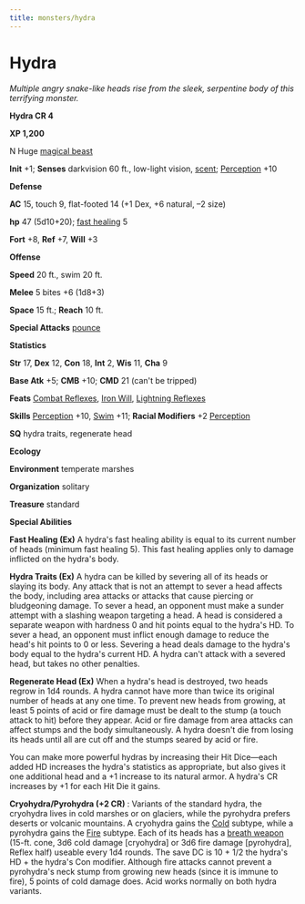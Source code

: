 ```yaml
---
title: monsters/hydra
---
```

# Hydra

_Multiple angry snake-like heads rise from the sleek, serpentine body of this terrifying monster._

**Hydra CR 4**

**XP 1,200**

N Huge [magical beast](creatureTypes#_magical-beast)

**Init** +1; **Senses** darkvision 60 ft., low-light vision, [scent](universalMonsterRules#_scent); [Perception](../skills/perception#_perception) +10

**Defense**

**AC** 15, touch 9, flat-footed 14 (+1 Dex, +6 natural, –2 size)

**hp** 47 (5d10+20); [fast healing](universalMonsterRules#_fast-healing) 5

**Fort** +8, **Ref** +7, **Will** +3

**Offense**

**Speed** 20 ft., swim 20 ft.

**Melee** 5 bites +6 (1d8+3)

**Space** 15 ft.; **Reach** 10 ft.

**Special Attacks** [pounce](universalMonsterRules#_pounce)

**Statistics**

**Str** 17, **Dex** 12, **Con** 18, **Int** 2, **Wis** 11, **Cha** 9

**Base Atk** +5; **CMB** +10; **CMD** 21 (can't be tripped)

**Feats** [Combat Reflexes](../feats#_combat-reflexes), [Iron Will](../feats#_iron-will), [Lightning Reflexes](../feats#_lightning-reflexes)

**Skills** [Perception](../skills/perception#_perception) +10, [Swim](../skills/swim#_swim) +11; **Racial Modifiers** +2 [Perception](../skills/perception#_perception)

**SQ** hydra traits, regenerate head

**Ecology**

**Environment** temperate marshes

**Organization** solitary

**Treasure** standard

**Special Abilities**

**Fast Healing (Ex)** A hydra's fast healing ability is equal to its current number of heads (minimum fast healing 5). This fast healing applies only to damage inflicted on the hydra's body.

**Hydra Traits (Ex)** A hydra can be killed by severing all of its heads or slaying its body. Any attack that is not an attempt to sever a head affects the body, including area attacks or attacks that cause piercing or bludgeoning damage. To sever a head, an opponent must make a sunder attempt with a slashing weapon targeting a head. A head is considered a separate weapon with hardness 0 and hit points equal to the hydra's HD. To sever a head, an opponent must inflict enough damage to reduce the head's hit points to 0 or less. Severing a head deals damage to the hydra's body equal to the hydra's current HD. A hydra can't attack with a severed head, but takes no other penalties.

**Regenerate Head (Ex)** When a hydra's head is destroyed, two heads regrow in 1d4 rounds. A hydra cannot have more than twice its original number of heads at any one time. To prevent new heads from growing, at least 5 points of acid or fire damage must be dealt to the stump (a touch attack to hit) before they appear. Acid or fire damage from area attacks can affect stumps and the body simultaneously. A hydra doesn't die from losing its heads until all are cut off and the stumps seared by acid or fire.

You can make more powerful hydras by increasing their Hit Dice—each added HD increases the hydra's statistics as appropriate, but also gives it one additional head and a +1 increase to its natural armor. A hydra's CR increases by +1 for each Hit Die it gains.

**Cryohydra/Pyrohydra (+2 CR)** : Variants of the standard hydra, the cryohydra lives in cold marshes or on glaciers, while the pyrohydra prefers deserts or volcanic mountains. A cryohydra gains the [Cold](creatureTypes#_cold-subtype) subtype, while a pyrohydra gains the [Fire](creatureTypes#_fire-subtype) subtype. Each of its heads has a [breath weapon](universalMonsterRules#_breath-weapon) (15-ft. cone, 3d6 cold damage [cryohydra] or 3d6 fire damage [pyrohydra], Reflex half) useable every 1d4 rounds. The save DC is 10 + 1/2 the hydra's HD + the hydra's Con modifier. Although fire attacks cannot prevent a pyrohydra's neck stump from growing new heads (since it is immune to fire), 5 points of cold damage does. Acid works normally on both hydra variants.

